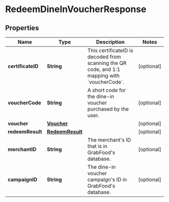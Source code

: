 

# RedeemDineInVoucherResponse



## Properties

| Name | Type | Description | Notes |
|------------ | ------------- | ------------- | -------------|
|**certificateID** | **String** | This certificateID is decoded from scanning the QR code, and 1:1 mapping with &#x60;voucherCode&#x60;. |  [optional] |
|**voucherCode** | **String** | A short code for the dine-in voucher purchased by the user. |  [optional] |
|**voucher** | [**Voucher**](Voucher.md) |  |  [optional] |
|**redeemResult** | [**RedeemResult**](RedeemResult.md) |  |  [optional] |
|**merchantID** | **String** | The merchant&#39;s ID that is in GrabFood&#39;s database. |  [optional] |
|**campaignID** | **String** | The dine-in voucher campaign&#39;s ID in GrabFood&#39;s database. |  [optional] |




